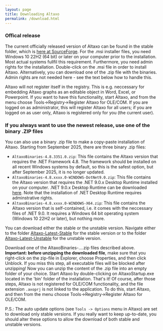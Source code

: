 ```yaml
---
layout: page
title: Downloading Altaxo
permalink: /download.html
---
```


### Offical release
The current officially released version of Altaxo can be found
in the stable folder, which is
[here at SourceForge](https://sourceforge.net/projects/altaxo/files/Altaxo/Altaxo-Latest-Stable/).
For the .msi installer files, you need Windows 10 22H2 (64 bit) or later on your computer prior to 
the installation. Most actual systems fullfil this requirement. Furthermore, you need admin rights for the installation.
Double-click on the .msi file in order to install Altaxo.
Alternatively, you can download one of the .zip file with the binaries. Admin rights are not needed here - 
see the text below how to handle this.

Altaxo will not register itself in the registry. This is e.g. neccessary for embedding Altaxo graphs as an editable object in Word, Excel, or Powerpoint.
If you want to have this functionality, start Altaxo, and from the menu choose Tools->Registry->Register Altaxo for OLE/COM.
If you are logged on as administrator, this will register Altaxo for all users;
if you are logged on as user only, Altaxo is registered only for you (the current user).

### If you always want to use the newest release, use one of the binary .ZIP files

You can also use a binary .zip file to make a copy-paste installation of Altaxo.
Starting from September 2025, there are three binary .zip files:

- `AltaxoBinaries-4.8.3351.0.zip`: This file contains the Altaxo version that requires the .NET Framework 4.8. The framework should be installed on
 all recent Windows systems by default, so this is the safest option, but after September 2025, it is no longer updated.
- `AltaxoBinaries-4.8.xxxx.0-WINDOWS-DotNet9.0.zip`: This file contains the Altaxo version that requires the .NET 9.0.x Desktop Runtime installed on your computer.
  .NET 9.0.x Desktop Runtime can be downloaded [here](https://dotnet.microsoft.com/en-us/download/dotnet/9.0).
  Note that the installation of .NET Desktop Runtime requires adminstrative rights.
- `AltaxoBinaries-4.8.xxxx.0-WINDOWS-X64.zip`: This file contains the Altaxo version that is self-contained, i.e. it comes with the neccessary files of .NET 9.0. It requires
  a Windows 64 bit operating system (Windows 10 22H2 or later), but nothing more.

You can download either the stable or the unstable version.
Navigate either to the folder
[ Altaxo-Latest-Stable](https://sourceforge.net/projects/altaxo/files/Altaxo/Altaxo-Latest-Stable/)
for the stable version or to the folder
[ Altaxo-Latest-Unstable](https://sourceforge.net/projects/altaxo/files/Altaxo/Altaxo-Latest-Unstable/)
for the unstable version.

Download one of the AltaxoBinaries-....zip files described above.
**Important: before unzipping the downloaded file**,
make sure that you right-click on the zip-file in Explorer, 
choose Properties, and then click Unblock.
If you miss this step, all executable files will 
be blocked after unzipping! 
Now you can unzip the content of the .zip file into 
an empty folder of your choice. 
Start Altaxo by double-clicking on AltaxoStartup.exe 
located in the 'bin' folder of the installation. 
That's it! Of course, after those steps, 
Altaxo is not registered for OLE/COM functionality, and the file extension `.axoprj` is not linked to the application. 
To do this, start Altaxo, and then from the menu choose Tools->Registry->Register Altaxo for OLE/COM.

P.S.: The auto update options (see `Tools -> Options` menu in Altaxo) 
are set to download only stable versions. 
If you really want to keep up-to-date, 
you should alter these options to allow the download of
both stable and unstable versions.
